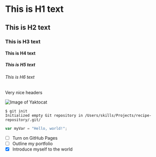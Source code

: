 # This is H1 text
## This is H2 text
### This is H3 text
#### This is H4 text
##### This is H5 text
###### This is H6 text

Very nice headers

![Image of Yaktocat](https://octodex.github.com/images/yaktocat.png)

```
$ git init
Initialized empty Git repository in /Users/skills/Projects/recipe-repository/.git/
```

``` javascript
var myVar = "Hello, world!";
```

- [ ] Turn on GitHub Pages
- [ ] Outline my portfolio
- [x] Introduce myself to the world
